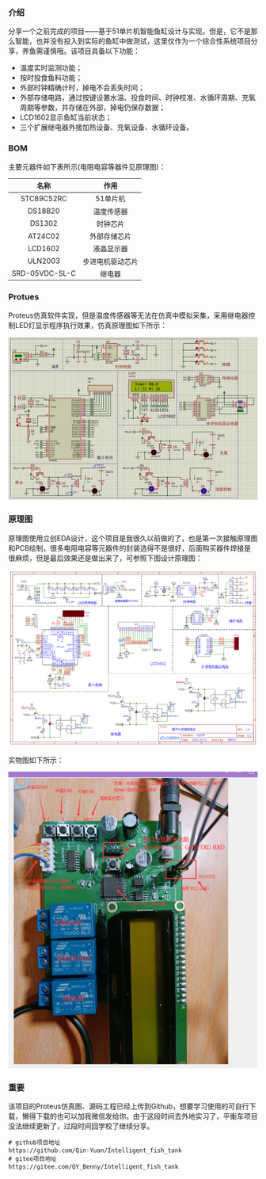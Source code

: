 ### 介绍

分享一个之前完成的项目——基于51单片机智能鱼缸设计与实现。但是，它不是那么智能，也并没有投入到实际的鱼缸中做测试，这里仅作为一个综合性系统项目分享，养鱼需谨慎哦。该项目具备以下功能：

- 温度实时监测功能；
- 按时投食鱼料功能；
- 外部时钟精确计时，掉电不会丢失时间；
- 外部存储电路，通过按键设置水温、投食时间、时钟校准、水循环周期、充氧周期等参数，并存储在外部，掉电仍保存数据；
- LCD1602显示鱼缸当前状态；
- 三个扩展继电器外接加热设备、充氧设备、水循环设备。

### BOM

主要元器件如下表所示(电阻电容等器件见原理图)：

|      名称      |       作用       |
| :------------: | :--------------: |
|   STC89C52RC   |     51单片机     |
|    DS18B20     |    温度传感器    |
|     DS1302     |     时钟芯片     |
|    AT24C02     |   外部存储芯片   |
|    LCD1602     |    液晶显示器    |
|    ULN2003     | 步进电机驱动芯片 |
| SRD-05VDC-SL-C |      继电器      |

### Protues

Proteus仿真软件实现，但是温度传感器等无法在仿真中模拟采集，采用继电器控制LED灯显示程序执行效果，仿真原理图如下所示：

![](素材/基于51单片机智能鱼缸设计与实现/Proteus.png)

### 原理图

原理图使用立创EDA设计，这个项目是我很久以前做的了，也是第一次接触原理图和PCB绘制，很多电阻电容等元器件的封装选得不是很好，后面购买器件焊接是很麻烦，但是最后效果还是做出来了，可参照下图设计原理图：

![](素材/基于51单片机智能鱼缸设计与实现/基于51单片机智能鱼缸.png)

实物图如下所示：

![](素材/基于51单片机智能鱼缸设计与实现/实物图.png)

### 重要

该项目的Proteus仿真图、源码工程已经上传到Github，想要学习使用的可自行下载，懒得下载的也可以加我微信发给你。由于这段时间去外地实习了，平衡车项目没法继续更新了，过段时间回学校了继续分享。

```http
# github项目地址
https://github.com/Qin-Yuan/Intelligent_fish_tank
# gitee项目地址
https://gitee.com/QY_Benny/Intelligent_fish_tank
```
